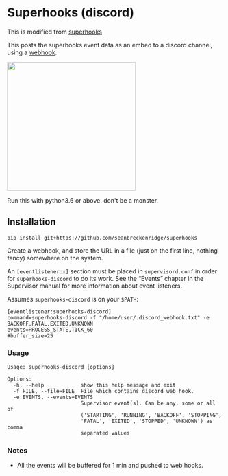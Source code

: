 # Superhooks (discord)

This is modified from [superhooks](https://github.com/skyrocknroll/superhooks)

This posts the superhooks event data as an embed to a discord channel, using a [webhook](https://support.discordapp.com/hc/en-us/articles/228383668-Intro-to-Webhooks).

<img src="https://raw.githubusercontent.com/seanbreckenridge/superhooks/master/.github/embed.png" width=300>

Run this with python3.6 or above. don't be a monster.

## Installation

```
pip install git+https://github.com/seanbreckenridge/superhooks
```

Create a webhook, and store the URL in a file (just on the first line, nothing fancy) somewhere on the system.

An `[eventlistener:x]` section must be placed in `supervisord.conf` in order for `superhooks-discord` to do its work. See the “Events” chapter in the Supervisor manual for more information about event listeners.

Assumes `superhooks-discord` is on your `$PATH`:

```
[eventlistener:superhooks-discord]
command=superhooks-discord -f "/home/user/.discord_webhook.txt" -e BACKOFF,FATAL,EXITED,UNKNOWN
events=PROCESS_STATE,TICK_60
#buffer_size=25
```

### Usage

```
Usage: superhooks-discord [options]

Options:
  -h, --help            show this help message and exit
  -f FILE, --file=FILE  File which contains discord web hook.
  -e EVENTS, --events=EVENTS
                        Supervisor event(s). Can be any, some or all of
                        ('STARTING', 'RUNNING', 'BACKOFF', 'STOPPING',
                        'FATAL', 'EXITED', 'STOPPED', 'UNKNOWN') as comma
                        separated values
```

### Notes
* All the events will be buffered for 1 min and pushed to web hooks. 
